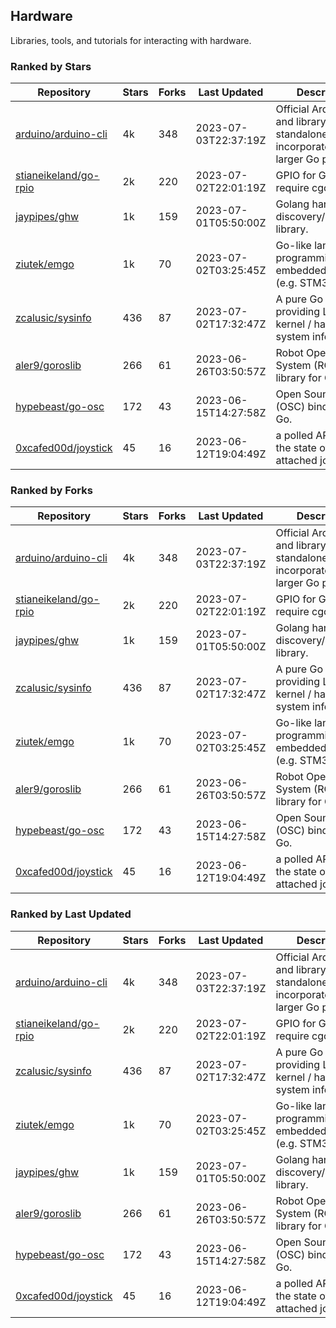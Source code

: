 ## Hardware

Libraries, tools, and tutorials for interacting with hardware.

### Ranked by Stars

| Repository | Stars | Forks | Last Updated | Description | 
|------------|-------|-------|--------------|-------------|
| [arduino/arduino-cli](https://github.com/arduino/arduino-cli) | 4k | 348 | 2023-07-03T22:37:19Z |  Official Arduino CLI and library. Can run standalone, or be incorporated into larger Go projects. |
| [stianeikeland/go-rpio](https://github.com/stianeikeland/go-rpio) | 2k | 220 | 2023-07-02T22:01:19Z |  GPIO for Go, doesn't require cgo. |
| [jaypipes/ghw](https://github.com/jaypipes/ghw) | 1k | 159 | 2023-07-01T05:50:00Z |  Golang hardware discovery/inspection library. |
| [ziutek/emgo](https://github.com/ziutek/emgo) | 1k | 70 | 2023-07-02T03:25:45Z |  Go-like language for programming embedded systems (e.g. STM32 MCU). |
| [zcalusic/sysinfo](https://github.com/zcalusic/sysinfo) | 436 | 87 | 2023-07-02T17:32:47Z |  A pure Go library providing Linux OS / kernel / hardware system information. |
| [aler9/goroslib](https://github.com/aler9/goroslib) | 266 | 61 | 2023-06-26T03:50:57Z |  Robot Operating System (ROS) library for Go. |
| [hypebeast/go-osc](https://github.com/hypebeast/go-osc) | 172 | 43 | 2023-06-15T14:27:58Z |  Open Sound Control (OSC) bindings for Go. |
| [0xcafed00d/joystick](https://github.com/0xcafed00d/joystick) | 45 | 16 | 2023-06-12T19:04:49Z |  a polled API to read the state of an attached joystick. |

### Ranked by Forks

| Repository | Stars | Forks | Last Updated | Description | 
|------------|-------|-------|--------------|-------------|
| [arduino/arduino-cli](https://github.com/arduino/arduino-cli) | 4k | 348 | 2023-07-03T22:37:19Z |  Official Arduino CLI and library. Can run standalone, or be incorporated into larger Go projects. |
| [stianeikeland/go-rpio](https://github.com/stianeikeland/go-rpio) | 2k | 220 | 2023-07-02T22:01:19Z |  GPIO for Go, doesn't require cgo. |
| [jaypipes/ghw](https://github.com/jaypipes/ghw) | 1k | 159 | 2023-07-01T05:50:00Z |  Golang hardware discovery/inspection library. |
| [zcalusic/sysinfo](https://github.com/zcalusic/sysinfo) | 436 | 87 | 2023-07-02T17:32:47Z |  A pure Go library providing Linux OS / kernel / hardware system information. |
| [ziutek/emgo](https://github.com/ziutek/emgo) | 1k | 70 | 2023-07-02T03:25:45Z |  Go-like language for programming embedded systems (e.g. STM32 MCU). |
| [aler9/goroslib](https://github.com/aler9/goroslib) | 266 | 61 | 2023-06-26T03:50:57Z |  Robot Operating System (ROS) library for Go. |
| [hypebeast/go-osc](https://github.com/hypebeast/go-osc) | 172 | 43 | 2023-06-15T14:27:58Z |  Open Sound Control (OSC) bindings for Go. |
| [0xcafed00d/joystick](https://github.com/0xcafed00d/joystick) | 45 | 16 | 2023-06-12T19:04:49Z |  a polled API to read the state of an attached joystick. |

### Ranked by Last Updated

| Repository | Stars | Forks | Last Updated | Description | 
|------------|-------|-------|--------------|-------------|
| [arduino/arduino-cli](https://github.com/arduino/arduino-cli) | 4k | 348 | 2023-07-03T22:37:19Z |  Official Arduino CLI and library. Can run standalone, or be incorporated into larger Go projects. |
| [stianeikeland/go-rpio](https://github.com/stianeikeland/go-rpio) | 2k | 220 | 2023-07-02T22:01:19Z |  GPIO for Go, doesn't require cgo. |
| [zcalusic/sysinfo](https://github.com/zcalusic/sysinfo) | 436 | 87 | 2023-07-02T17:32:47Z |  A pure Go library providing Linux OS / kernel / hardware system information. |
| [ziutek/emgo](https://github.com/ziutek/emgo) | 1k | 70 | 2023-07-02T03:25:45Z |  Go-like language for programming embedded systems (e.g. STM32 MCU). |
| [jaypipes/ghw](https://github.com/jaypipes/ghw) | 1k | 159 | 2023-07-01T05:50:00Z |  Golang hardware discovery/inspection library. |
| [aler9/goroslib](https://github.com/aler9/goroslib) | 266 | 61 | 2023-06-26T03:50:57Z |  Robot Operating System (ROS) library for Go. |
| [hypebeast/go-osc](https://github.com/hypebeast/go-osc) | 172 | 43 | 2023-06-15T14:27:58Z |  Open Sound Control (OSC) bindings for Go. |
| [0xcafed00d/joystick](https://github.com/0xcafed00d/joystick) | 45 | 16 | 2023-06-12T19:04:49Z |  a polled API to read the state of an attached joystick. |


